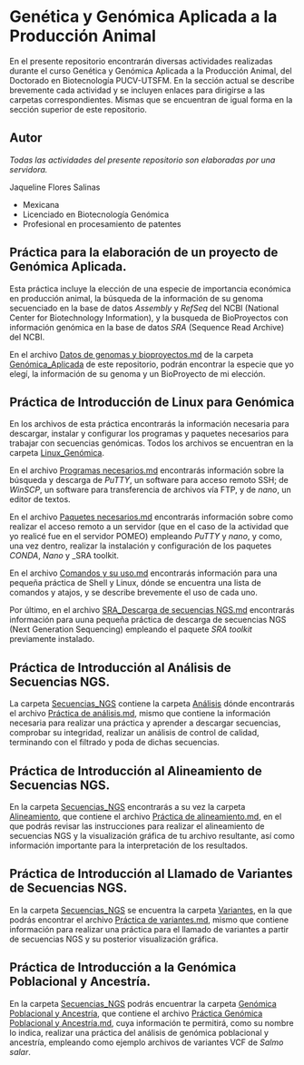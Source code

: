# Genética y Genómica Aplicada a la Producción Animal  
En el presente repositorio encontrarán diversas actividades realizadas durante el curso Genética y Genómica Aplicada a la Producción Animal, del Doctorado en Biotecnología PUCV-UTSFM. En la sección actual se describe brevemente cada actividad y se incluyen enlaces para dirigirse a las carpetas correspondientes. Mismas que se encuentran de igual forma en la sección superior de este repositorio.


## **Autor**  
_Todas las actividades del presente repositorio son elaboradas por una servidora._  

Jaqueline Flores Salinas
 - Mexicana  
 - Licenciado en Biotecnología Genómica  
 - Profesional en procesamiento de patentes    
   

## Práctica para la elaboración de un proyecto de Genómica Aplicada.  
Esta práctica incluye la elección de una especie de importancia económica en producción animal, la búsqueda de la información de su genoma secuenciado en la base de datos _Assembly_ y _RefSeq_ del NCBI (National Center for Biotechnology Information), y la busqueda de BioProyectos con información genómica en la base de datos _SRA_ (Sequence Read Archive) del NCBI.  

En el archivo [Datos de genomas y bioproyectos.md](https://github.com/GenomicsEducation/JaquelineFlores/blob/main/Gen%C3%B3mica_Aplicada/Datos%20de%20genomas%20y%20bioproyectos.md) de la carpeta [Genómica_Aplicada](https://github.com/GenomicsEducation/JaquelineFlores/tree/main/Gen%C3%B3mica_Aplicada) de este repositorio, podrán encontrar la especie que yo elegí, la información de su genoma y un BioProyecto de mi elección.  


## **Práctica de Introducción de Linux para Genómica**  
En los archivos de esta práctica encontrarás la información necesaria para descargar, instalar y configurar los programas y paquetes necesarios para trabajar con secuencias genómicas. Todos los archivos se encuentran en la carpeta [Linux_Genómica](https://github.com/GenomicsEducation/JaquelineFlores/tree/main/Linux_Gen%C3%B3mica).

En el archivo [Programas necesarios.md](https://github.com/GenomicsEducation/JaquelineFlores/blob/main/Linux_Gen%C3%B3mica/Programas%20necesarios.md) encontrarás información sobre la búsqueda y descarga de _PuTTY_, un software para acceso remoto SSH; de _WinSCP_, un software para transferencia de archivos vía FTP, y de _nano_, un editor de textos.

En el archivo [Paquetes necesarios.md](https://github.com/GenomicsEducation/JaquelineFlores/blob/main/Linux_Gen%C3%B3mica/Paquetes%20necesarios.md) encontrarás información sobre como realizar el acceso remoto a un servidor (que en el caso de la actividad que yo realicé fue en el servidor POMEO) empleando _PuTTY_ y _nano_, y como, una vez dentro, realizar la instalación y configuración de los paquetes _CONDA_, _Nano_ y _SRA toolkit.  

En el archivo [Comandos y su uso.md](https://github.com/GenomicsEducation/JaquelineFlores/blob/main/Linux_Gen%C3%B3mica/Comandos%20y%20su%20uso.md) encontrarás información para una pequeña práctica de Shell y Linux, dónde se encuentra una lista de comandos y atajos, y se describe brevemente el uso de cada uno.  

Por último, en el archivo [SRA_Descarga de secuencias NGS.md](https://github.com/GenomicsEducation/JaquelineFlores/blob/main/Linux_Gen%C3%B3mica/SRA_Descarga%20de%20secuencias%20NGS.md) encontrarás información para uuna pequeña práctica de descarga de secuencias NGS (Next Generation Sequencing) empleando el paquete _SRA toolkit_ previamente instalado.  


## Práctica de Introducción al Análisis de Secuencias NGS.  
La carpeta [Secuencias_NGS](https://github.com/GenomicsEducation/JaquelineFlores/tree/main/Secuencias_NGS) contiene la carpeta [Análisis](https://github.com/GenomicsEducation/JaquelineFlores/tree/main/Secuencias_NGS/An%C3%A1lisis) dónde encontrarás el archivo [Práctica de análisis.md](https://github.com/GenomicsEducation/JaquelineFlores/blob/main/Secuencias_NGS/An%C3%A1lisis/Pr%C3%A1ctica%20de%20an%C3%A1lisis.md), mismo que contiene la información necesaria para realizar una práctica y aprender a descargar secuencias, comprobar su integridad, realizar un análisis de control de calidad, terminando con el filtrado y poda de dichas secuencias.


## Práctica de Introducción al Alineamiento de Secuencias NGS.
En la carpeta [Secuencias_NGS](https://github.com/GenomicsEducation/JaquelineFlores/tree/main/Secuencias_NGS) encontrarás a su vez la carpeta [Alineamiento](https://github.com/GenomicsEducation/JaquelineFlores/tree/main/Secuencias_NGS/Alineamiento), que contiene el archivo [Práctica de alineamiento.md](https://github.com/GenomicsEducation/JaquelineFlores/blob/main/Secuencias_NGS/Alineamiento/Pr%C3%A1ctica%20alineamiento.md), en el que podrás revisar las instrucciones para realizar el alineamiento de secuencias NGS y la visualización gráfica de tu archivo resultante, así como información importante para la interpretación de los resultados.  


## Práctica de Introducción al Llamado de Variantes de Secuencias NGS.
En la carpeta [Secuencias_NGS](https://github.com/GenomicsEducation/JaquelineFlores/tree/main/Secuencias_NGS) se encuentra la carpeta [Variantes](https://github.com/GenomicsEducation/JaquelineFlores/tree/main/Secuencias_NGS/Variantes), en la que podrás encontrar el archivo [Práctica de variantes.md](https://github.com/GenomicsEducation/JaquelineFlores/blob/main/Secuencias_NGS/Variantes/Pr%C3%A1ctica%20de%20variantes.md), mismo que contiene información para realizar una práctica para el llamado de variantes a partir de secuencias NGS y su posterior visualización gráfica.  


## Práctica de Introducción a la Genómica Poblacional y Ancestría.
En la carpeta [Secuencias_NGS](https://github.com/GenomicsEducation/JaquelineFlores/tree/main/Secuencias_NGS) podrás encuentrar la carpeta [Genómica Poblacional y Ancestría](https://github.com/GenomicsEducation/JaquelineFlores/tree/main/Secuencias_NGS/Gen%C3%B3mica%20Poblacional%20y%20Ancestr%C3%ADa), que contiene el archivo [Práctica Genómica Poblacional y Ancestría.md](https://github.com/GenomicsEducation/JaquelineFlores/blob/main/Secuencias_NGS/Gen%C3%B3mica%20Poblacional%20y%20Ancestr%C3%ADa/Pr%C3%A1ctica%20Gen%C3%B3mica%20Poblacional%20y%20Ancestr%C3%ADa.md), cuya información te permitirá, como su nombre lo indica, realizar una práctica del análisis de genómica poblacional y ancestría, empleando como ejemplo archivos de variantes VCF de _Salmo salar_.
